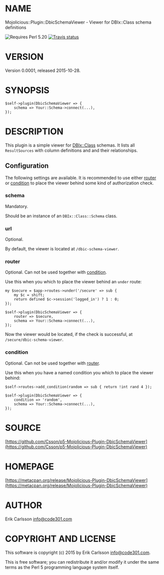 # NAME

Mojolicious::Plugin::DbicSchemaViewer - Viewer for DBIx::Class schema definitions

![Requires Perl 5.20](https://img.shields.io/badge/perl-5.20-brightgreen.svg) [![Travis status](https://api.travis-ci.org/Csson/p5-Mojolicious-Plugin-DbicSchemaViewer.svg?branch=master)](https://travis-ci.org/Csson/p5-Mojolicious-Plugin-DbicSchemaViewer)

# VERSION

Version 0.0001, released 2015-10-28.

# SYNOPSIS

    $self->plugin(DbicSchemaViewer => {
        schema => Your::Schema->connect(...),
    });

# DESCRIPTION

This plugin is a simple viewer for [DBIx::Class](https://metacpan.org/pod/DBIx::Class) schemas. It lists all `ResultSources` with column definitions and and their relationships.

## Configuration

The following settings are available. It is recommended to use either [router](https://metacpan.org/pod/router) or [condition](https://metacpan.org/pod/condition) to place the viewer behind some kind of authorization check.

### schema

Mandatory.

Should be an instance of an `DBIx::Class::Schema` class.

### url

Optional.

By default, the viewer is located at `/dbic-schema-viewer`.

### router

Optional. Can not be used together with [condition](https://metacpan.org/pod/condition).

Use this when you which to place the viewer behind an `under` route:

    my $secure = $app->routes->under('/secure' => sub {
        my $c = shift;
        return defined $c->session('logged_in') ? 1 : 0;
    });

    $self->plugin(DbicSchemaViewer => {
        router => $secure,
        schema => Your::Schema->connect(...),
    });

Now the viewer would be located, if the check is successful, at `/secure/dbic-schema-viewer`.

### condition

Optional. Can not be used together with [router](https://metacpan.org/pod/router).

Use this when you have a named condition you which to place the viewer behind:

    $self->routes->add_condition(random => sub { return !int rand 4 });

    $self->plugin(DbicSchemaViewer => {
        condition => 'random',
        schema => Your::Schema->connect(...),
    });

# SOURCE

[https://github.com/Csson/p5-Mojolicious-Plugin-DbicSchemaViewer](https://github.com/Csson/p5-Mojolicious-Plugin-DbicSchemaViewer)

# HOMEPAGE

[https://metacpan.org/release/Mojolicious-Plugin-DbicSchemaViewer](https://metacpan.org/release/Mojolicious-Plugin-DbicSchemaViewer)

# AUTHOR

Erik Carlsson <info@code301.com>

# COPYRIGHT AND LICENSE

This software is copyright (c) 2015 by Erik Carlsson <info@code301.com>.

This is free software; you can redistribute it and/or modify it under
the same terms as the Perl 5 programming language system itself.

